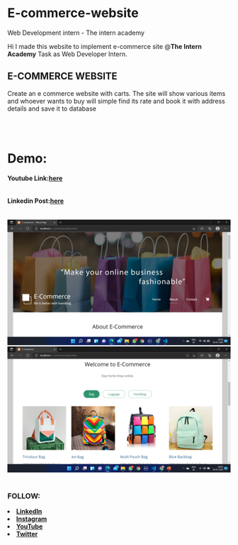 # E-commerce-website
Web Development intern - The intern academy
<p> Hi I made this website to implement e-commerce site @<b>The Intern Academy</b> Task as Web Developer Intern.</p>
<h2 color="green">E-COMMERCE WEBSITE</h2>
<p>Create an e commerce website with carts. The site will show various items and whoever wants to buy will simple find its rate and book it with address details and save it to database</p>

 <br>
 <br>
<h1>Demo:</h1>
<b>Youtube Link:<b><a href="https://youtu.be/LySNy_vqYyA">here<a><br><br><br>
<b>Linkedin Post:<b><a href="https://github.com/MATHUMITHAV/E-commerce-website">here<a><br><br><br>
 <a href="https://youtu.be/LySNy_vqYyA"><img src="2021-07-29.png"></a>
 <a href="https://youtu.be/LySNy_vqYyA"><img src="2021-07-30.png"></a> <br><br>
    
<h3>FOLLOW:</h3>
<li><a href="https://www.linkedin.com/in/mathu-mitha-0541421b1">LinkedIn</a>
<li><a href="https://www.instagram.com/shruthi_mathu/hik">Instagram</a>
<li><a
href=
"https://youtube.com/channel/UCTrkFigM5wkZGp0kQMxTd3A">YouTube</a>
<li><a href=
"https://twitter.com/v_mathumitha?s=08">Twitter</a>


